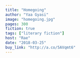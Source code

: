 ```yaml
---
title: "Homegoing"
author: "Yaa Gyasi"
image: "homegoing.jpg"
pages: 300
fiction: true
tags: ["literary fiction"]
host: "Rae"
date: "2018-03-25"
buy_link: "http://a.co/5AVqmt6"
---
```

